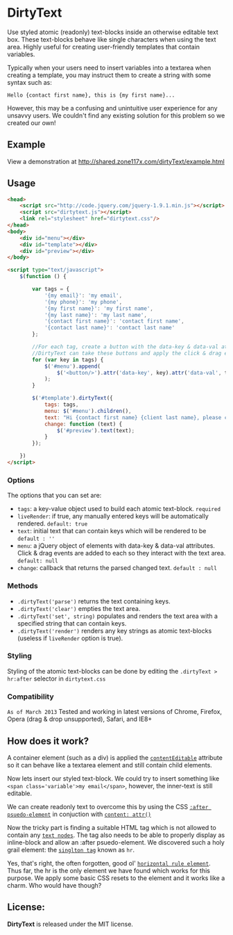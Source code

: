 DirtyText
=========

Use styled atomic (readonly) text-blocks inside an otherwise editable text box. These text-blocks behave like single characters when using the text area. Highly useful for creating user-friendly templates that contain variables. 

Typically when your users need to insert variables into a textarea when creating a template, you may instruct them to create a string with some syntax such as:

```
Hello {contact first name}, this is {my first name}...
```
However, this may be a confusing and unintuitive user experience for any unsavvy users.
We couldn't find any existing solution for this problem so we created our own!



Example
-----

View a demonstration at http://shared.zone117x.com/dirtyText/example.html



Usage
-----
```html
<head>
    <script src="http://code.jquery.com/jquery-1.9.1.min.js"></script>
    <script src="dirtytext.js"></script>
    <link rel="stylesheet" href="dirtytext.css"/>
</head>
<body>
    <div id="menu"></div>
    <div id="template"></div>
    <div id="preview"></div>
</body>

<script type="text/javascript">
    $(function () {

        var tags = {
            '{my email}': 'my email',
            '{my phone}': 'my phone',
            '{my first name}': 'my first name',
            '{my last name}': 'my last name',
            '{contact first name}': 'contact first name',
            '{contact last name}': 'contact last name'
        };

        //For each tag, create a button with the data-key & data-val attributes used by DirtyText.
        //DirtyText can take these buttons and apply the click & drag events used to interact with the text area
        for (var key in tags) {
            $('#menu').append(
                $('<button/>').attr('data-key', key).attr('data-val', tags[key]).text(tags[key])
            );
        }

        $('#template').dirtyText({
            tags: tags,
            menu: $('#menu').children(),
            text: "Hi {contact first name} {client last name}, please call me at {my phone}.",
            change: function (text) {
                $('#preview').text(text);
            }
        });

    })
</script>
```



### Options


The options that you can set are:

 * ```tags```: a key-value object used to build each atomic text-block. `required`
 * ```liveRender```: if true, any manually entered keys will be automatically rendered. `default: true`
 * ```text```: initial text that can contain keys which will be rendered to be  `default : ''`
 * ```menu```: a jQuery object of elements with data-key & data-val attributes. Click & drag events are added to each so they interact with the text area. `default: null`
 * ```change```: callback that returns the parsed changed text. `default : null`



### Methods

 * ```.dirtyText('parse')``` returns the text containing keys.
 * ```.dirtyText('clear')``` empties the text area.
 * ```.dirtyText('set', string)``` populates and renders the text area with a specified string that can contain keys.
 * ```.dirtyText('render')``` renders any key strings as atomic text-blocks (useless if `liveRender` option is true).



### Styling

Styling of the atomic text-blocks can be done by editing the `.dirtyText > hr:after` selector in `dirtytext.css`



### Compatibility

`As of March 2013` Tested and working in latest versions of Chrome, Firefox, Opera (drag & drop unsupported), Safari, and IE8+





How does it work?
-----

A container element (such as a div) is applied the [`contentEditable`](https://developer.mozilla.org/en-US/docs/HTML/Content_Editable) attribute so it can behave like a textarea element and still contain child elements. 

Now lets insert our styled text-block. We could try to insert something like `<span class='variable'>my email</span>`, however, the inner-text is still editable. 

We can create readonly text to overcome this by using the CSS [`:after psuedo-element`](https://developer.mozilla.org/en-US/docs/CSS/::after) in conjuction with [`content: attr()`](https://developer.mozilla.org/en-US/docs/CSS/attr)

Now the tricky part is finding a suitable HTML tag which is not allowed to contain any [`text nodes`](https://developer.mozilla.org/en-US/docs/Whitespace_in_the_DOM). 
The tag also needs to be able to properly display as inline-block and allow an :after psuedo-element. We discovered such a holy grail element: the [`singlton tag`](http://webdesign.about.com/od/htmltags/qt/html-void-elements.htm) known as `hr`.

Yes, that's right, the often forgotten, good ol' [`horizontal rule element`](https://developer.mozilla.org/en-US/docs/HTML/Element/hr). 
Thus far, the hr is the only element we have found which works for this purpose. We apply some basic CSS resets to the element and it works like a charm. Who would have though? 




License:
-----

__DirtyText__ is released under the MIT license.
